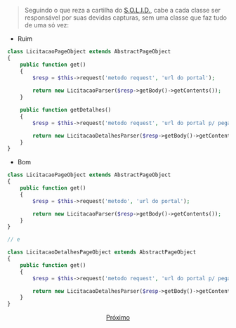 > Seguindo o que reza a cartilha do [S.O.L.I.D.](https://pt.wikipedia.org/wiki/SOLID), cabe a cada classe ser responsável por suas devidas capturas, sem uma classe que faz tudo de uma só vez:

- Ruim

```php
class LicitacaoPageObject extends AbstractPageObject
{
    public function get()
    {
        $resp = $this->request('metodo request', 'url do portal');
        
        return new LicitacaoParser($resp->getBody()->getContents());
    }

    public function getDetalhes()
    {
        $resp = $this->request('metodo request', 'url do portal p/ pegar detalhes');

        return new LicitacaoDetalhesParser($resp->getBody()->getContents());
    }
}
```

- Bom

```php
class LicitacaoPageObject extends AbstractPageObject
{
    public function get()
    {
        $resp = $this->request('metodo', 'url do portal');

        return new LicitacaoParser($resp->getBody()->getContents());
    }
}

// e

class LicitacaoDetalhesPageObject extends AbstractPageObject
{
    public function get()
    {
        $resp = $this->request('metodo request', 'url do portal p/ pegar detalhes');

        return new LicitacaoDetalhesParser($resp->getBody()->getContents());
    }
}
```

<p align="center">
    <a href="exemplo2.md"> Próximo </a>
</p>
